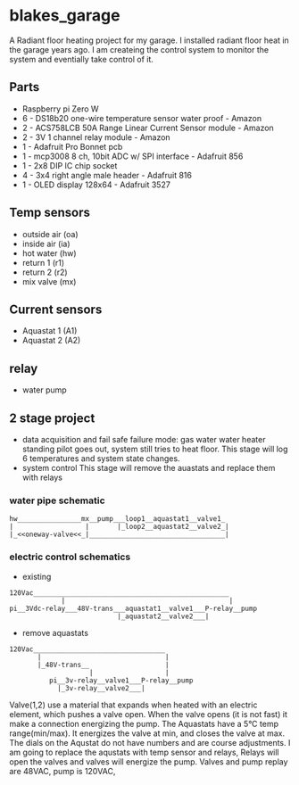 # blakes_garage

A Radiant floor heating project for my garage.
  I installed radiant floor heat in the garage years ago. I am createing the control system to monitor the system and eventially take control of it. 
## Parts
  * Raspberry pi Zero W
  * 6 - DS18b20 one-wire temperature sensor water proof - Amazon
  * 2 - ACS758LCB 50A Range Linear Current Sensor module - Amazon
  * 2 - 3V 1 channel relay module - Amazon 
  * 1 - Adafruit Pro Bonnet pcb
  * 1 - mcp3008 8 ch, 10bit ADC w/ SPI interface  - Adafruit 856
  * 1 - 2x8 DIP IC chip socket 
  * 4 - 3x4 right angle male header - Adafruit 816 
  * 1 - OLED display 128x64 - Adafruit 3527

## Temp sensors
  * outside air   (oa)
  * inside air    (ia)
  * hot water     (hw)
  * return 1      (r1)
  * return 2      (r2)
  * mix valve     (mx)

## Current sensors
  * Aquastat 1 (A1)
  * Aquastat 2 (A2)
  
## relay
  * water pump

## 2 stage project 
  * data acquisition and fail safe
     failure mode: gas water water heater standing pilot goes out, system still tries to heat floor. This stage will log 6 temperatures and system state changes.
  * system control
     This stage will remove the auastats and replace them with relays

### water pipe schematic
```
hw________________mx__pump___loop1__aquastat1__valve1_
|                  |       |_loop2__aquastat2__valve2_| 
|_<<oneway-valve<<_|__________________________________|
```

### electric control schematics
 * existing
```
120Vac_________________________________________________
             |                                         |
pi__3Vdc-relay___48V-trans___aquastat1__valve1___P-relay__pump
                           |_aquastat2__valve2___|
```
 * remove aquastats
```
120Vac_________________________________
       |                               |
       |_48V-trans__                   |
                    |                  |
          pi__3v-relay__valve1___P-relay__pump
            |_3v-relay__valve2___|
```

   Valve(1,2) use a material that expands when heated with an electric element, which pushes a valve open. When the valve opens (it is not fast) it make a connection energizing the pump. The Aquastats have a 5&deg;C temp range(min/max). It energizes the valve at min, and closes the valve at max. The dials on the Aqustat do not have numbers and are course adjustments.
    I am going to replace the aqustats with temp sensor and relays, Relays will open the valves and valves will energize the pump. Valves and pump replay are 48VAC, pump is 120VAC, 
